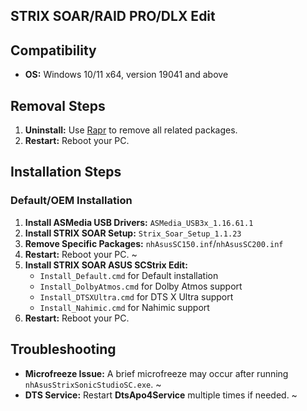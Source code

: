 ## STRIX SOAR/RAID PRO/DLX Edit

## Compatibility
- **OS:** Windows 10/11 x64, version 19041 and above

## Removal Steps
1. **Uninstall:** Use [Rapr][DriverStoreExplorer] to remove all related packages.
2. **Restart:** Reboot your PC.

## Installation Steps

### Default/OEM Installation
1. **Install ASMedia USB Drivers:** `ASMedia_USB3x_1.16.61.1`
2. **Install STRIX SOAR Setup:** `Strix_Soar_Setup_1.1.23`
3. **Remove Specific Packages:** `nhAsusSC150.inf`/`nhAsusSC200.inf`
4. **Restart:** Reboot your PC. ~
5. **Install STRIX SOAR ASUS SCStrix Edit:**
   - `Install_Default.cmd` for Default installation
   - `Install_DolbyAtmos.cmd` for Dolby Atmos support
   - `Install_DTSXUltra.cmd` for DTS X Ultra support
   - `Install_Nahimic.cmd` for Nahimic support
6. **Restart:** Reboot your PC.

## Troubleshooting
- **Microfreeze Issue:** A brief microfreeze may occur after running `nhAsusStrixSonicStudioSC.exe`. ~
- **DTS Service:** Restart **DtsApo4Service** multiple times if needed. ~

[DriverStoreExplorer]: https://github.com/lostindark/DriverStoreExplorer

